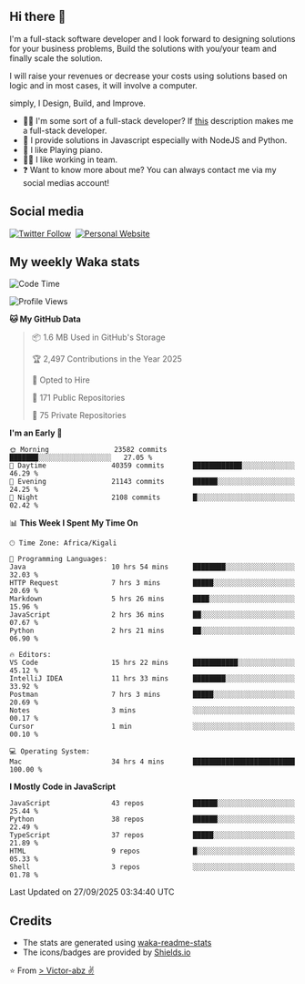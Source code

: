 ## Hi there 👋
I'm a full-stack software developer and I look forward to designing solutions for your business problems, Build the solutions with you/your team and finally scale the solution.

I will raise your revenues or decrease your costs using solutions based on logic and in most cases, it will involve a computer.

simply, I Design, Build, and Improve.

- 👨‍💻 I'm some sort of a full-stack developer? If [this](https://www.w3schools.com/whatis/whatis_fullstack.asp) description makes me a full-stack developer.
- 🌱 I provide solutions in Javascript especially with NodeJS and Python. 
- 🎹 I like Playing piano.
- 👯‍♀️ I like working in team.
- ❓ Want to know more about me? You can always contact me via my social medias account!

## Social media
[![Twitter Follow](https://img.shields.io/twitter/follow/vicky_abz?color=%231DA1F2&label=Twitter&style=for-the-badge&logo=twitter&logoColor=ffffff)](https://twitter.com/vicky_abz)
‎‎ [![Personal Website](https://img.shields.io/static/v1?label=visit&message=victor-abz.com&color=%235F021F&style=for-the-badge)](https://victor-abz.com/)

## My weekly Waka stats
<!--START_SECTION:waka-->
![Code Time](http://img.shields.io/badge/Code%20Time-2%2C090%20hrs%2029%20mins-blue)

![Profile Views](http://img.shields.io/badge/Profile%20Views-0-blue)

**🐱 My GitHub Data** 

> 📦 1.6 MB Used in GitHub's Storage 
 > 
> 🏆 2,497 Contributions in the Year 2025
 > 
> 💼 Opted to Hire
 > 
> 📜 171 Public Repositories 
 > 
> 🔑 75 Private Repositories 
 > 
**I'm an Early 🐤** 

```text
🌞 Morning                23582 commits       ███████░░░░░░░░░░░░░░░░░░   27.05 % 
🌆 Daytime                40359 commits       ████████████░░░░░░░░░░░░░   46.29 % 
🌃 Evening                21143 commits       ██████░░░░░░░░░░░░░░░░░░░   24.25 % 
🌙 Night                  2108 commits        █░░░░░░░░░░░░░░░░░░░░░░░░   02.42 % 
```


📊 **This Week I Spent My Time On** 

```text
🕑︎ Time Zone: Africa/Kigali

💬 Programming Languages: 
Java                     10 hrs 54 mins      ████████░░░░░░░░░░░░░░░░░   32.03 % 
HTTP Request             7 hrs 3 mins        █████░░░░░░░░░░░░░░░░░░░░   20.69 % 
Markdown                 5 hrs 26 mins       ████░░░░░░░░░░░░░░░░░░░░░   15.96 % 
JavaScript               2 hrs 36 mins       ██░░░░░░░░░░░░░░░░░░░░░░░   07.67 % 
Python                   2 hrs 21 mins       ██░░░░░░░░░░░░░░░░░░░░░░░   06.90 % 

🔥 Editors: 
VS Code                  15 hrs 22 mins      ███████████░░░░░░░░░░░░░░   45.12 % 
IntelliJ IDEA            11 hrs 33 mins      ████████░░░░░░░░░░░░░░░░░   33.92 % 
Postman                  7 hrs 3 mins        █████░░░░░░░░░░░░░░░░░░░░   20.69 % 
Notes                    3 mins              ░░░░░░░░░░░░░░░░░░░░░░░░░   00.17 % 
Cursor                   1 min               ░░░░░░░░░░░░░░░░░░░░░░░░░   00.10 % 

💻 Operating System: 
Mac                      34 hrs 4 mins       █████████████████████████   100.00 % 
```

**I Mostly Code in JavaScript** 

```text
JavaScript               43 repos            ██████░░░░░░░░░░░░░░░░░░░   25.44 % 
Python                   38 repos            ██████░░░░░░░░░░░░░░░░░░░   22.49 % 
TypeScript               37 repos            █████░░░░░░░░░░░░░░░░░░░░   21.89 % 
HTML                     9 repos             █░░░░░░░░░░░░░░░░░░░░░░░░   05.33 % 
Shell                    3 repos             ░░░░░░░░░░░░░░░░░░░░░░░░░   01.78 % 
```




 Last Updated on 27/09/2025 03:34:40 UTC
<!--END_SECTION:waka-->

## Credits
- The stats are generated using [waka-readme-stats](https://github.com/anmol098/waka-readme-stats)
- The icons/badges are provided by [Shields.io](https://shields.io/)

⭐️ From [> Victor-abz ✌](https://victor-abz.com/)
